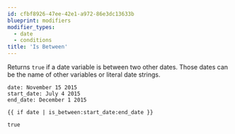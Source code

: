 ```yaml
---
id: cfbf8926-47ee-42e1-a972-86e3dc13633b
blueprint: modifiers
modifier_types:
  - date
  - conditions
title: 'Is Between'
---
```

Returns `true` if a date variable is between two other dates. Those dates can be the name of other variables or literal date strings.

```.language-yaml
date: November 15 2015
start_date: July 4 2015
end_date: December 1 2015
```

```
{{ if date | is_between:start_date:end_date }}
```

```.language-output
true
```
